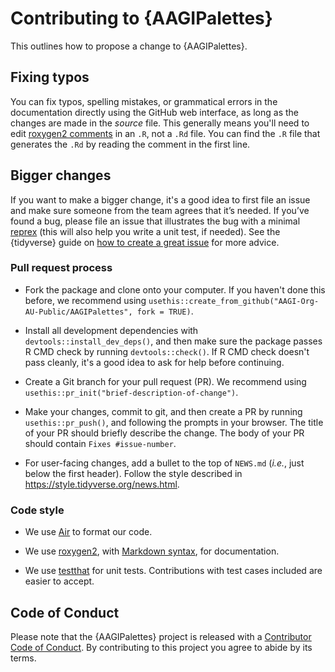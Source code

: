 # Contributing to {AAGIPalettes}

This outlines how to propose a change to {AAGIPalettes}.

## Fixing typos

You can fix typos, spelling mistakes, or grammatical errors in the documentation directly using the GitHub web interface, as long as the changes are made in the _source_ file.
This generally means you'll need to edit [roxygen2 comments](https://roxygen2.r-lib.org/articles/roxygen2.html) in an `.R`, not a `.Rd` file.
You can find the `.R` file that generates the `.Rd` by reading the comment in the first line.

## Bigger changes

If you want to make a bigger change, it's a good idea to first file an issue and make sure someone from the team agrees that it’s needed.
If you’ve found a bug, please file an issue that illustrates the bug with a minimal
[reprex](https://www.tidyverse.org/help/#reprex) (this will also help you write a unit test, if needed).
See the {tidyverse} guide on [how to create a great issue](https://code-review.tidyverse.org/issues/) for more advice.

### Pull request process

- Fork the package and clone onto your computer. If you haven't done this before, we recommend using `usethis::create_from_github("AAGI-Org-AU-Public/AAGIPalettes", fork = TRUE)`.

- Install all development dependencies with `devtools::install_dev_deps()`, and then make sure the package passes R CMD check by running `devtools::check()`.
  If R CMD check doesn't pass cleanly, it's a good idea to ask for help before continuing.
- Create a Git branch for your pull request (PR). We recommend using `usethis::pr_init("brief-description-of-change")`.

- Make your changes, commit to git, and then create a PR by running `usethis::pr_push()`, and following the prompts in your browser.
  The title of your PR should briefly describe the change.
  The body of your PR should contain `Fixes #issue-number`.

- For user-facing changes, add a bullet to the top of `NEWS.md` (_i.e._, just below the first header). Follow the style described in <https://style.tidyverse.org/news.html>.

### Code style

- We use [Air](https://posit-dev.github.io/air/formatter.html) to format our code.

- We use [roxygen2](https://cran.r-project.org/package=roxygen2), with [Markdown syntax](https://cran.r-project.org/web/packages/roxygen2/vignettes/rd-formatting.html), for documentation.

- We use [testthat](https://cran.r-project.org/package=testthat) for unit tests.
  Contributions with test cases included are easier to accept.

## Code of Conduct

Please note that the {AAGIPalettes} project is released with a [Contributor Code of Conduct](CODE_OF_CONDUCT.md).
By contributing to this project you agree to abide by its terms.
